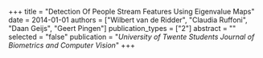 +++
title = "Detection Of People Stream Features Using Eigenvalue Maps"
date = 2014-01-01
authors = ["Wilbert van de Ridder", "Claudia Ruffoni", "Daan Geijs", "Geert Pingen"]
publication_types = ["2"]
abstract = ""
selected = "false"
publication = "*University of Twente Students Journal of Biometrics and Computer Vision*"
+++

